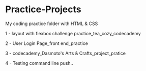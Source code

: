 # Practice-Projects

My coding practice folder with HTML & CSS

1 - layout with flexbox challenge practice_tea_cozy_codecademy

2 - User Login Page_front end_practice

3 - codecademy_Dasmoto's Arts & Crafts_project_pratice

4 - Testing command line push..
